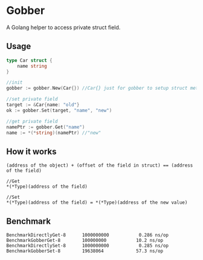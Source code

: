 # Gobber

A Golang helper to access private struct field.

## Usage

```go
type Car struct {
    name string
}

//init
gobber := gobber.New(Car{}) //Car{} just for gobber to setup struct metadata

//set private field
target := &Car{name: "old"}
ok := gobber.Set(target, "name", "new")

//get private field
namePtr := gobber.Get("name")
name := *(*string)(namePtr) //"new"
```

## How it works

```text
(address of the object) + (offset of the field in struct) == (address of the field)

//Get
*(*Type)(address of the field)

//Set
*(*Type)(address of the field) = *(*Type)(address of the new value)
```

## Benchmark

```
BenchmarkDirectlyGet-8   	1000000000	         0.286 ns/op
BenchmarkGobberGet-8     	100000000	        10.2 ns/op
BenchmarkDirectlySet-8   	1000000000	         0.285 ns/op
BenchmarkGobberSet-8     	19638064	        57.3 ns/op
```
